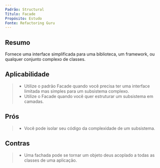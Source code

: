 ```yaml
---
Padrão: Structural
Título: Facade
Propósito: Estudo
Fonte: Refactoring Guru
---
```


## Resumo
Fornece uma interface simplificada para uma biblioteca, um framework, ou qualquer conjunto complexo de classes.

## Aplicabilidade
> * Utilize o padrão Facade quando você precisa ter uma interface limitada mas simples para um subsistema complexo.
> * Utilize o Facade quando você quer estruturar um subsistema em camadas.

## Prós
> * Você pode isolar seu código da complexidade de um subsistema.

## Contras
> * Uma fachada pode se tornar um objeto deus acoplado a todas as classes de uma aplicação.